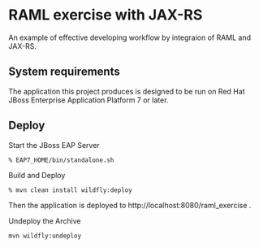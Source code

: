 # RAML exercise with JAX-RS

An example of effective developing workflow by integraion of RAML and JAX-RS.


## System requirements

The application this project produces is designed to be run on Red Hat JBoss Enterprise Application Platform 7 or later.


## Deploy

Start the JBoss EAP Server

```
% EAP7_HOME/bin/standalone.sh
```

Build and Deploy

```
% mvn clean install wildfly:deploy
```

Then the application is deployed to http://localhost:8080/raml_exercise .


Undeploy the Archive

```
mvn wildfly:undeploy
```
